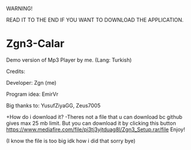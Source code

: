 WARNING!


READ IT TO THE END IF YOU WANT TO DOWNLOAD THE APPLICATION.



# Zgn3-Calar
Demo version of Mp3 Player by me. (Lang: Turkish)


Credits:


Developer: Zgn (me)


Program idea: EmirVr


Big thanks to: YusufZiyaGG, Zeus7005



+How do i download it?
-Theres not a file that u can download bc github gives max 25 mb limit. But you can download it by clicking this button https://www.mediafire.com/file/pi3tj3yjtduag8l/Zgn3_Setup.rar/file Enjoy!


(I know the file is too big idk how i did that sorry bye)
